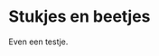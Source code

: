 # Stukjes en beetjes

Even een testje.
<!--stackedit_data:
eyJoaXN0b3J5IjpbMTMwNzcxMjU2NCwtNDIyNTk0NTQyLC0xNz
A5MjQ1ODUzLDUwNjIyNTc1NywxNDgxNzY0OTQwXX0=
-->